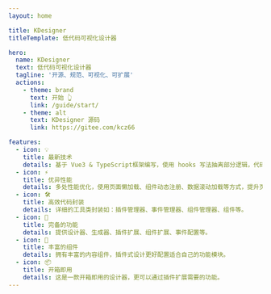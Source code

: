 ```yaml
---
layout: home

title: KDesigner
titleTemplate: 低代码可视化设计器

hero:
  name: KDesigner
  text: 低代码可视化设计器
  tagline: '开源、规范、可视化、可扩展'
  actions:
    - theme: brand
      text: 开始 👆
      link: /guide/start/
    - theme: alt
      text: KDesigner 源码
      link: https://gitee.com/kcz66

features:
  - icon: 💡
    title: 最新技术
    details: 基于 Vue3 & TypeScript框架编写，使用 hooks 写法抽离部分逻辑，代码结构更加清晰。
  - icon: ⚡️
    title: 优异性能
    details: 多处性能优化，使用页面懒加载、组件动态注册、数据滚动加载等方式，提升页面渲染速度。
  - icon: 🛠️
    title: 高效代码封装
    details: 详细的工具类封装如：插件管理器、事件管理器、组件管理器、组件等。
  - icon: 🌈 
    title: 完备的功能
    details: 提供设计器、生成器、插件扩展、组件扩展、事件配置等。
  - icon: 🚀
    title: 丰富的组件
    details: 拥有丰富的内容组件，插件式设计更好配置适合自己的功能模块。 
  - icon: 📦
    title: 开箱即用
    details: 这是一款开箱即用的设计器，更可以通过插件扩展需要的功能。
---
```


<script setup>
import { onMounted } from 'vue'

onMounted(() => {
  fetchReleaseTag('v0.0.1')
})
</script>